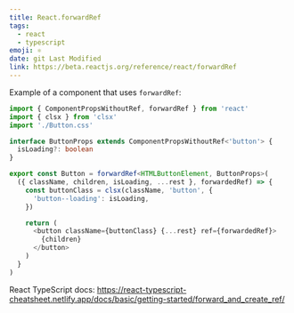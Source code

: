 ```yaml
---
title: React.forwardRef
tags:
  - react
  - typescript
emoji: ⚛
date: git Last Modified
link: https://beta.reactjs.org/reference/react/forwardRef
---
```


Example of a component that uses `forwardRef`:

```ts
import { ComponentPropsWithoutRef, forwardRef } from 'react'
import { clsx } from 'clsx'
import './Button.css'

interface ButtonProps extends ComponentPropsWithoutRef<'button'> {
  isLoading?: boolean
}

export const Button = forwardRef<HTMLButtonElement, ButtonProps>(
  ({ className, children, isLoading, ...rest }, forwardedRef) => {
    const buttonClass = clsx(className, 'button', {
      'button--loading': isLoading,
    })

    return (
      <button className={buttonClass} {...rest} ref={forwardedRef}>
        {children}
      </button>
    )
  }
)
```

React TypeScript docs: https://react-typescript-cheatsheet.netlify.app/docs/basic/getting-started/forward_and_create_ref/
